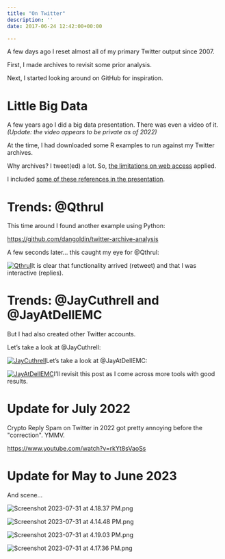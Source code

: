 ```yaml
---
title: "On Twitter"
description: ''
date: 2017-06-24 12:42:00+00:00

---
```


A few days ago I reset almost all of my primary Twitter output since 2007.

First, I made archives to revisit some prior analysis.

Next, I started looking around on GitHub for inspiration.

Little Big Data
===============

A few years ago I did a big data presentation. There was even a video of it. *(Update: the video appears to be private as of 2022)*

At the time, I had downloaded some R examples to run against my Twitter archives.

Why archives? I tweet(ed) a lot. So, [the limitations on web access](https://dev.twitter.com/rest/public/rate-limits) applied.

I included [some of these references in the presentation](https://gist.github.com/JayCuthrell/8bcd9597d37a8602c639).

Trends: @Qthrul
===============

This time around I found another example using Python:

<https://github.com/dangoldin/twitter-archive-analysis>

A few seconds later… this caught my eye for @Qthrul:

[![Qthrul](https://substack.com/static/15cb8076d1a9f4b128938c44c68a31f5/828fb/qthrul-by-month-type.jpg "Qthrul")](https://substackcdn.com/image/fetch/f_auto,q_auto:good,fl_progressive:steep/https%3A%2F%2Fsubstack.com%2Fstatic%2F15cb8076d1a9f4b128938c44c68a31f5%2F828fb%2Fqthrul-by-month-type.jpg)It is clear that functionality arrived (retweet) and that I was interactive (replies).

Trends: @JayCuthrell and @JayAtDellEMC
======================================

But I had also created other Twitter accounts.

Let’s take a look at @JayCuthrell:

[![JayCuthrell](https://substack.com/static/7272e4bfa7624d589bb315a38248ef6d/828fb/jaycuthrell-by-month-type.jpg "JayCuthrell")](https://substackcdn.com/image/fetch/f_auto,q_auto:good,fl_progressive:steep/https%3A%2F%2Fsubstack.com%2Fstatic%2F7272e4bfa7624d589bb315a38248ef6d%2F828fb%2Fjaycuthrell-by-month-type.jpg)Let’s take a look at @JayAtDellEMC:

[![JayAtDellEMC](https://substack.com/static/fdfb2eccc534ee79bae191103c389c3d/828fb/jayatdellemc-by-month-type.jpg "JayAtDellEMC")](https://substackcdn.com/image/fetch/f_auto,q_auto:good,fl_progressive:steep/https%3A%2F%2Fsubstack.com%2Fstatic%2Ffdfb2eccc534ee79bae191103c389c3d%2F828fb%2Fjayatdellemc-by-month-type.jpg)I’ll revisit this post as I come across more tools with good results.



# Update for July 2022

Crypto Reply Spam on Twitter in 2022 got pretty annoying before the "correction". YMMV.

https://www.youtube.com/watch?v=rkYt8sVaoSs

# Update for May to June 2023

And scene...

![Screenshot 2023-07-31 at 4.18.37 PM.png](https://buttondown.imgix.net/images/7efbee0a-9de9-4075-b03d-a0c4d1fba8ad.png?w=960&fit=max) 

![Screenshot 2023-07-31 at 4.14.48 PM.png](https://buttondown.imgix.net/images/30fdca59-0fa6-4de0-b9b8-5dbab651875f.png?w=960&fit=max)

![Screenshot 2023-07-31 at 4.19.03 PM.png](https://buttondown.imgix.net/images/6fece6fd-2b31-4a6f-938f-a90d70740abe.png?w=960&fit=max) 

![Screenshot 2023-07-31 at 4.17.36 PM.png](https://buttondown.imgix.net/images/feaf5604-de78-443e-8196-d57ac62503a9.png?w=960&fit=max) 